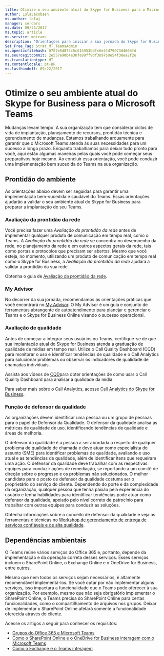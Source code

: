 ```yaml
---
title: Otimize o seu ambiente atual do Skype for Business para o Microsoft Teams
author: LolaJacobsen
ms.author: lolaj
manager: serdars
ms.date: 09/25/2017
ms.topic: article
ms.service: msteams
description: "Orientações para iniciar a sua jornada do Skype for Business para o Microsoft Teams."
Set_Free_Tag: Strat_MT_TeamsAdmin
ms.openlocfilehash: 0787e5d872c5c614953bdfc6e43d79073d4666fd
ms.sourcegitcommit: 2e557e90b4e30fe99ff9df3897b8e54f38ea2f2e
ms.translationtype: HT
ms.contentlocale: pt-BR
ms.lasthandoff: 09/22/2017
---
```

<a name="optimize-your-current-skype-for-business-environment-for-microsoft-teams"></a>Otimize o seu ambiente atual do Skype for Business para o Microsoft Teams
==============================================================

Mudanças levam tempo. A sua organização tem que considerar ciclos de vida de implantação, planejamento de recursos, prontidão técnica e gerenciamento de mudanças. Estamos trabalhando arduamente para garantir que o Microsoft Teams atenda às suas necessidades para um sucesso a longo prazo. Enquanto trabalhamos para deixar tudo pronto para você, aqui estão algumas maneiras pelas quais você pode começar seus preparativos hoje mesmo. Ao concluir essa orientação, você pode conduzir uma implementação bem sucedida do Teams na sua organização.

## <a name="environmental-readiness"></a>Prontidão do ambiente


As orientações abaixo devem ser seguidas para garantir uma implementação bem-sucedida e saudável do Teams. Essas orientações ajudarão a validar o seu ambiente atual do Skype for Business para preparar a implantação do seu Teams.   


### <a name="network-readiness-assessment"></a>Avaliação da prontidão da rede


Você precisa fazer uma *Avaliação da prontidão da rede* antes de implementar qualquer produto de comunicação em tempo real, como o Teams. A *Avaliação da prontidão da rede* se concentra no desempenho da rede, no planejamento da rede e em outros aspectos gerais da rede, tais como portas e protocolos que precisam ser abertos. Mesmo que você esteja, no momento, utilizando um produto de comunicação em tempo real como o Skype for Business, a *Avaliação da prontidão da rede* ajudará a validar a prontidão da sua rede.

Obtenha o guia de [Avaliação da prontidão da rede](https://go.microsoft.com/fwlink/?linkid=859069).

### <a name="my-advisor"></a>My Advisor


No decorrer da sua jornada, recomendamos as orientações práticas que você encontrará no [My Advisor](http://aka.ms/myadvisor). O My Advisor é um guia e conjunto de ferramentas abrangente de autoatendimento para planejar e gerenciar o Teams e o Skype for Business Online visando o sucesso operacional.


### <a name="quality-assessment"></a>Avaliação de qualidade


Antes de começar a integrar seus usuários no Teams, certifique-se de que sua implantação atual do Skype for Business atenda a graduação de qualidade de mídias em tempo real. Utilize o Call Quality Dashboard (CQD) para monitorar o uso e identificar tendências de qualidade e o Call Analytics para solucionar problemas ou observar os indicadores de qualidade de chamadas individuais.

Assista aos vídeos de [CQD](https://www.skypeoperationsframework.com/Academy?SOFTrainings=Leverage%20the%20Investigate%20Media%20Quality%20using%20CQD%20Videos)para obter orientações de como usar o Call Quality Dashboard para analisar a qualidade da mídia.

Para saber mais sobre o Call Analytics, acesse [Call Analytics do Skype for Business](https://support.office.com/article/Set-up-Skype-for-Business-Call-Analytics-fbf7247a-84ae-46cc-9204-2c45b1c734cd).

### <a name="quality-champion-role"></a>Função de defensor da qualidade


As organizações devem identificar uma pessoa ou um grupo de pessoas para o papel de Defensor da Qualidade. O defensor da qualidade analisa as métricas de qualidade de uso, identificando tendências de qualidade e áreas de melhoria.

O defensor da qualidade é a pessoa a ser abordada a respeito de qualquer problema de qualidade de chamada e deve atuar como especialista do assunto (SME) para identificar problemas de qualidade, avaliando o uso atual e as tendências de qualidade, além de identificar itens que requeiram uma ação. O defensor da qualidade deve trabalhar com as respectivas equipes para conduzir ações de remediação, se reportando a um comitê de direção sobre o progresso e os problemas não solucionados. O melhor candidato para o posto de defensor da qualidade costuma ser o proprietário do serviço do cliente. Dependendo do porte e da complexidade da organização, qualquer pessoa que tenha paixão pela experiência do usuário e tenha habilidades para identificar tendências pode atuar como defensor da qualidade, apoiado pelo nível correto de patrocínio para trabalhar com outras equipes para conduzir as soluções.

Obtenha informações sobre o conceito de defensor da qualidade e veja as ferramentas e técnicas no [Workshop de gerenciamento de entrega de serviços confiáveis e de alta qualidade](https://go.microsoft.com/fwlink/?linkid=859071).

## <a name="environmental-dependencies"></a>Dependências ambientais


O Teams reúne vários serviços do Office 365 e, portanto, depende da implementação e da operação correta desses serviços. Esses serviços incluem o SharePoint Online, o Exchange Online e o OneDrive for Business, entre outros.

Mesmo que nem todos os serviços sejam necessários, é altamente recomendável implementá-los. Se você optar por não implementar alguns serviços, isso impactará a funcionalidade que o Teams pode oferecer à sua organização. Por exemplo, mesmo que não seja obrigatório implementar o SharePoint Online, o Teams precisa do SharePoint Online para certas funcionalidades, como o compartilhamento de arquivos nos grupos. Deixar de implementar o SharePoint Online afetará somente a funcionalidade oferecida através do cliente.

Acesse os artigos a seguir para conhecer os requisitos:
- [Grupos do Office 365 e Microsoft Teams ](Office-365-groups.md)
- [Como o SharePoint Online e o OneDrive for Business interagem com o Microsoft Teams](SharePoint-OneDrive-interact.md) 
- [Como o Exchange e o Teams interagem ](Exchange-Teams-interact.md)



